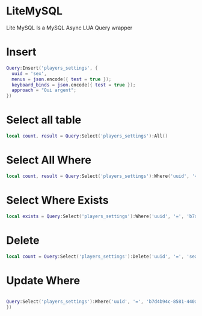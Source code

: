 # LiteMySQL
Lite MySQL Is a MySQL Async LUA Query wrapper

# Insert

```lua
Query:Insert('players_settings', {
  uuid = 'sex',
  menus = json.encode({ test = true });
  keyboard_binds = json.encode({ test = true });
  approach = "Oui argent";
})
```

# Select all table

```lua
local count, result = Query:Select('players_settings'):All()
```

# Select All Where
```lua
local count, result = Query:Select('players_settings'):Where('uuid', '=', 'b7d4b94c-8581-440a-ab52-b442c8b6d3ea'):Get();
```

# Select Where Exists

```lua
local exists = Query:Select('players_settings'):Where('uuid', '=', 'b7d4b94c-8581-440a-ab52-b442c8b6d3ea'):Exists();
```

# Delete 

```lua
local count = Query:Select('players_settings'):Delete('uuid', '=', 'sex')
```

# Update Where
```lua

Query:Select('players_settings'):Where('uuid', '=', 'b7d4b94c-8581-440a-ab52-b442c8b6d3ea'):Update({
})
```

